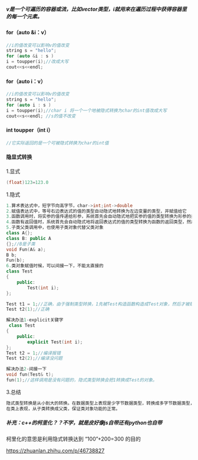 ##### v是一个可遍历的容器或流，比如vector类型，i就用来在遍历过程中获得容器里的每一个元素。

#### for（auto &i：v）

```c++
//i的值改变可以影响v的值改变
string s = "hello";
for (auto &i : s )
i = toupper(i);//改成大写
cout<<s<<endl; 
```



#### for（auto i：v）

```c++
//i的值改变可以影响v的值改变
string s = "hello";
for (auto i : s )
i = toupper(i);//char i 将一个一个地被隐式转换为char的int值改成大写
cout<<s<<endl; //s的值不改变
```

#### int toupper（int i）

```c++
//它实际返回的是一个可被隐式转换为char的int值
```

#### 隐显式转换

1.显式

```c++
(float)123=123.0
```

1.隐式

```c++
1.算术表达式中，短字节向高字节，char->int;int->double
2.赋值表达式中，等号右边表达式的值的类型自动隐式地转换为左边变量的类型，并赋值给它 
3.函数调用时，将实参的值传递给形参，系统首先会自动隐式地把实参的值的类型转换为形参的类型，然后再赋值给形参；
4.函数有返回值时，系统首先会自动隐式地将返回表达式的值的类型转换为函数的返回类型，然后再赋值给调用函数返回。
5.子类父类调用中，也使用子类对象代替父类对象
class A{};
class B: public A
{};//B是子类
void Fun(A& a);
B b;
Fun(b);
6.类对象赋值时候，可以间接一下，不能太直接的
class Test
{
	public:
		Test(int i);
};

Test t1 = 1;//正确，由于强制类型转换，1先被Test构造函数构造成Test对象，然后才被赋值给t1，可能bug！！！
Test t2(1);//正确

解决办法1-explicit关键字
 class Test
{
	public:
		explicit Test(int i);
};
Test t2 = 1;//编译报错
Test t2(2);//编译没问题

解决办法2-间接一下
void fun(Test& t);
fun(1);//这样调用是没有问题的，隐式类型转换会把1转换成Test的对象。
```

3.总结

```c++
隐式类型转换是从小到大的转换。在数据类型上表现是少字节数据类型，转换成多字节数据类型，保证数据的完整性；
在类上表现，从子类转换成父类，保证类对象功能的正常。
```

##### 补充：c++的柯里化？？不学，就是皮好像js自带还有python也自带

柯里化的意思是利用隐式转换达到    “100”+200=300  的目的

https://zhuanlan.zhihu.com/p/46738827